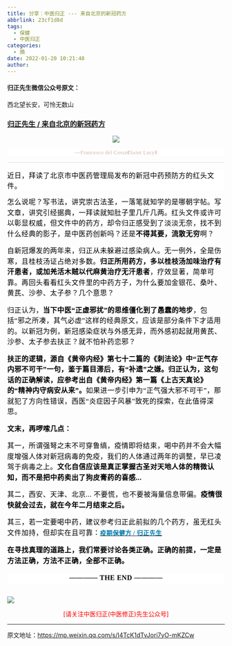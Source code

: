 ```yaml
---
title: 分享：中医归正 --- 来自北京的新冠药方
abbrlink: 23cf1d8d
tags:
  - 保健
  - 中医归正
categories:
  - 摘
date: 2022-01-20 10:21:48
author:
---
```


#### 归正先生微信公众号原文：

西北望长安，可怜无数山

<!-- more -->

###  [归正先生 / 来自北京的新冠药方](https://mp.weixin.qq.com/s/I4TcK1dTvJori7yO-mKZCw "跳转至原文")



<div class="rich_media_content ">
                    <p style="text-align: center;"><img class="rich_pages wxw-img" data-galleryid="" data-ratio="0.6666666666666666" data-s="300,640" data-type="jpeg" data-w="1200" style="height: auto !important;" src="https://tvax4.sinaimg.cn/large/8bf740e1gy1gyjxfoxj1mj20u00k01cc.jpg"  /></p><p style="margin-bottom: 10px;outline: 0px;max-width: 100%;font-family: -apple-system, BlinkMacSystemFont, &quot;Helvetica Neue&quot;, &quot;PingFang SC&quot;, &quot;Hiragino Sans GB&quot;, &quot;Microsoft YaHei UI&quot;, &quot;Microsoft YaHei&quot;, Arial, sans-serif;letter-spacing: 0.544px;white-space: normal;background-color: rgb(255, 255, 255);text-align: center;line-height: normal;box-sizing: border-box !important;overflow-wrap: break-word !important;"><span style="outline: 0px;max-width: 100%;color: rgb(215, 171, 169);font-family: 仿宋;font-size: 12px;box-sizing: border-box !important;overflow-wrap: break-word !important;">---Francesco del Cossa</span><span style="outline: 0px;max-width: 100%;color: rgb(215, 171, 169);font-family: 仿宋;font-size: 12px;box-sizing: border-box !important;overflow-wrap: break-word !important;">《Saint Lucy</span><span style="outline: 0px;max-width: 100%;color: rgb(215, 171, 169);font-family: 仿宋;font-size: 12px;box-sizing: border-box !important;overflow-wrap: break-word !important;">》</span><br style="outline: 0px;max-width: 100%;box-sizing: border-box !important;overflow-wrap: break-word !important;"  /></p><hr style="outline: 0px;max-width: 100%;font-family: -apple-system, BlinkMacSystemFont, &quot;Helvetica Neue&quot;, &quot;PingFang SC&quot;, &quot;Hiragino Sans GB&quot;, &quot;Microsoft YaHei UI&quot;, &quot;Microsoft YaHei&quot;, Arial, sans-serif;letter-spacing: 0.544px;white-space: normal;background-color: rgb(255, 255, 255);border-style: solid;border-right-width: 0px;border-bottom-width: 0px;border-left-width: 0px;border-color: rgba(0, 0, 0, 0.1);transform-origin: 0px 0px;transform: scale(1, 0.5);box-sizing: border-box !important;overflow-wrap: break-word !important;"  /><p style="margin: 15px 0cm;outline: 0px;max-width: 100%;font-family: -apple-system, BlinkMacSystemFont, &quot;Helvetica Neue&quot;, &quot;PingFang SC&quot;, &quot;Hiragino Sans GB&quot;, &quot;Microsoft YaHei UI&quot;, &quot;Microsoft YaHei&quot;, Arial, sans-serif;letter-spacing: 0.544px;white-space: normal;background-color: rgb(255, 255, 255);box-sizing: border-box !important;overflow-wrap: break-word !important;"><span style="color: rgb(0, 0, 0);font-family: 仿宋;font-size: 16px;letter-spacing: 0.544px;">近日，拜读了北京市中医药管理局发布的新冠中药预防方的红头文件。</span><span style="color: rgb(0, 0, 0);font-family: 仿宋;font-size: 16px;letter-spacing: 0.544px;"></span></p><p style="line-height: 1.75em;margin-bottom: 15px;"><span style="background-color: rgb(255, 255, 255);color: rgb(0, 0, 0);font-family: 仿宋;font-size: 16px;letter-spacing: 0.544px;">怎么说呢？写书法，讲究崇古法圣，一落笔就知学的是哪朝字帖。写文章，讲究引经据典，一拜读就知肚子里几斤几两。<span style="font-family: 仿宋;letter-spacing: 0.544px;background-color: rgb(255, 255, 255);">红头文件或许可以彰显权威，但文件中的药方，却令归正感受到了淡淡无奈，找不到什么经典的影子，是中医药创新吗？还是</span><strong>不得其要，流散无穷</strong>啊？</span></p><p style="line-height: 1.75em;margin-bottom: 15px;"><span style="color: rgb(0, 0, 0);font-family: 仿宋;font-size: 16px;letter-spacing: 0.544px;background-color: rgb(255, 255, 255);">自新冠爆发的两年来，归正从未躲避过感染病人。无一例外，全是伤寒，且</span><span style="background-color: rgb(255, 255, 255);color: rgb(0, 0, 0);font-family: 仿宋;font-size: 16px;letter-spacing: 0.544px;">桂枝汤证占绝对多数。<strong>归正所用药方，多以桂枝汤加味治疗有汗患者，或加羌活木贼以代麻黄治疗无汗患者</strong>，疗效显著，简单可靠。再回头看看红头文件里的中药方子，为什么要加金银花、桑叶、黄芪、沙参、太子参？几个意思？</span></p><p style="line-height: 1.75em;margin-bottom: 15px;"><span style="color: rgb(0, 0, 0);font-family: 仿宋;font-size: 16px;letter-spacing: 0.544px;background-color: rgb(255, 255, 255);">归正认为，<strong>当下中医“正虚邪扰”的思维僵化到了愚蠢的地步</strong>，包括“邪之所凑，其气必虚”这样的经典原文，应该是部分条件下才适用的。以新冠为例，新冠感染症状与外感无异，而外感初起就用黄芪、沙参、太子参去扶正？就不怕补药恋邪？</span></p><p style="line-height: 1.75em;margin-bottom: 15px;"><strong><span style="color: rgb(0, 0, 0);font-family: 仿宋;font-size: 16px;letter-spacing: 0.544px;background-color: rgb(255, 255, 255);">扶正的逻辑，源<span style="font-family: 仿宋;letter-spacing: 0.544px;background-color: rgb(255, 255, 255);">自《黄帝内经》第七十二篇的《刺法论》</span>中“正气存内邪不可干”一句，鉴于篇目滞后，</span><span style="background-color: rgb(255, 255, 255);color: rgb(0, 0, 0);font-family: 仿宋;font-size: 16px;letter-spacing: 0.544px;">有“补遗”之嫌。归正认为，这句话的正确解读，应参考出自《黄帝内经》第一篇《上古天真论》的“精神内守病安从来”。</span></strong><span style="background-color: rgb(255, 255, 255);color: rgb(0, 0, 0);font-family: 仿宋;font-size: 16px;letter-spacing: 0.544px;">如果进一步引申为“正气强大邪不可干”，那就犯了方向性错误，西医“炎症因子风暴”致死的探索，在此值得深思。</span></p><p style="line-height: 1.75em;margin-bottom: 15px;"><strong><span style="background-color: rgb(255, 255, 255);color: rgb(0, 0, 0);font-family: 仿宋;font-size: 16px;letter-spacing: 0.544px;">文末，再啰嗦几点：</span></strong><span style="background-color: rgb(255, 255, 255);color: rgb(0, 0, 0);font-family: 仿宋;font-size: 16px;letter-spacing: 0.544px;"><br  /></span></p><p style="line-height: 1.75em;margin-bottom: 15px;"><span style="background-color: rgb(255, 255, 255);color: rgb(0, 0, 0);font-family: 仿宋;font-size: 16px;letter-spacing: 0.544px;">其一，所谓强弩之末不可穿鲁缟，疫情即将结束，喝中药并不会大幅度增强人体对新冠病毒的免疫，我们的人体通过两年的调整，早已凌驾于病毒之上。<strong>文化自信应该是真正掌握古圣对天地人体的精微认知，而不是把中药卖出了狗皮膏药的喜感...</strong><br  /></span></p><p style="line-height: 1.75em;margin-bottom: 15px;"><span style="background-color: rgb(255, 255, 255);color: rgb(0, 0, 0);font-family: 仿宋;font-size: 16px;letter-spacing: 0.544px;">其二，西安、天津、北京... 不要慌，也不要被海量信息带偏。<strong>疫情很快就会过去，就在今年二月结束之后。</strong></span></p><section style="line-height: 1.75em;margin-bottom: 15px;"><span style="background-color: rgb(255, 255, 255);color: rgb(0, 0, 0);font-family: 仿宋;font-size: 16px;letter-spacing: 0.544px;">其三，若一定要喝中药，建议参考归正此前拟的几个药方，虽无红头文件加持，但却实在且可靠：</span><a target="_blank" href="http://mp.weixin.qq.com/s?__biz=MzI5NzQzMzY5NQ==&amp;mid=2247484291&amp;idx=1&amp;sn=66d675aef972fa93556834533d468fc8&amp;chksm=ecb46cb3dbc3e5a587adaf271c3e56ee6b00e7f0803323a78d30f3f8921b3ad56b43b5f07d69&amp;scene=21#wechat_redirect" textvalue="疫期保健方 / 归正先生" linktype="text" imgurl="" imgdata="null" data-itemshowtype="0" tab="innerlink" style="font-family: -apple-system, BlinkMacSystemFont, &quot;Helvetica Neue&quot;, &quot;PingFang SC&quot;, &quot;Hiragino Sans GB&quot;, &quot;Microsoft YaHei UI&quot;, &quot;Microsoft YaHei&quot;, Arial, sans-serif;letter-spacing: 0.544px;text-decoration: underline;" data-linktype="2"><span style="color: rgb(0, 122, 170);"><strong style="outline: 0px;max-width: 100%;box-sizing: border-box !important;overflow-wrap: break-word !important;"><span style="outline: 0px;max-width: 100%;font-family: 仿宋;font-size: 14px;text-align: center;box-sizing: border-box !important;overflow-wrap: break-word !important;">疫期保健方 / 归正先生</span></strong></span></a></section><section style="line-height: 1.75em;margin-bottom: 15px;margin-top: 15px;"><strong><span style="background-color: rgb(255, 255, 255);color: rgb(0, 0, 0);font-family: 仿宋;font-size: 16px;letter-spacing: 0.544px;">在寻找真理的道路上，我们常要讨论各类正确。正确的前提，一定是方法正确，方法不正确，全部不正确。</span></strong>
					<p style="margin: 15px 0cm;outline: 0px;max-width: 100%;font-family: -apple-system, BlinkMacSystemFont, &quot;Helvetica Neue&quot;, &quot;PingFang SC&quot;, &quot;Hiragino Sans GB&quot;, &quot;Microsoft YaHei UI&quot;, &quot;Microsoft YaHei&quot;, Arial, sans-serif;letter-spacing: 0.544px;white-space: normal;background-color: rgb(255, 255, 255);text-align: center;box-sizing: border-box !important;overflow-wrap: break-word !important;"><strong style="outline: 0px;max-width: 100%;box-sizing: border-box !important;overflow-wrap: break-word !important;"><span style="outline: 0px;max-width: 100%;color: rgb(0, 0, 0);font-family: 仿宋;font-size: 16px;box-sizing: border-box !important;overflow-wrap: break-word !important;">———— THE&nbsp;END ————</span></strong></p>
					<p style="margin-top: 5px;margin-bottom: 5px;outline: 0px;max-width: 100%;font-family: -apple-system, BlinkMacSystemFont, &quot;Helvetica Neue&quot;, &quot;PingFang SC&quot;, &quot;Hiragino Sans GB&quot;, &quot;Microsoft YaHei UI&quot;, &quot;Microsoft YaHei&quot;, Arial, sans-serif;letter-spacing: 0.544px;white-space: normal;font-size: 16px;color: rgb(62, 62, 62);text-align: center;background-color: rgb(255, 255, 255);line-height: normal;box-sizing: border-box !important;overflow-wrap: break-word !important;"><strong style="outline: 0px;max-width: 100%;box-sizing: border-box !important;overflow-wrap: break-word !important;"></strong><img class="rich_pages wxw-img" data-backh="289" data-backw="578" data-fileid="100001040" data-ratio="0.50078125" data-s="300,640" data-src="https://mmbiz.qpic.cn/mmbiz_png/zjaJCl7DLpVKRC65ufmbGmuW2lHdBt8icKFOokwHAzd5D6xDM99b8ia0dpnR1FQzd8V0tIIcy5FARc5VjdZVhmUA/640?wx_fmt=png" data-type="png" data-w="1280" style="outline: 0px;color: rgb(51, 51, 51);font-family: mp-quote, -apple-system-font, BlinkMacSystemFont, &quot;Helvetica Neue&quot;, &quot;PingFang SC&quot;, &quot;Hiragino Sans GB&quot;, &quot;Microsoft YaHei UI&quot;, &quot;Microsoft YaHei&quot;, Arial, sans-serif;font-size: 17px;box-sizing: border-box !important;overflow-wrap: break-word !important;width: 578px !important;visibility: visible !important;height: auto !important;"  /></p></section>
					<img style="clear: both; display: block; margin:auto;" src="http://wx1.sinaimg.cn/mw690/8bf740e1gy1fgqt1hfuomj20hs0bzmyp.jpg" /><p style="text-align: center; color: red">[请关注中医归正(中医修正)先生公众号]</p><hr />
                </div>



原文地址：https://mp.weixin.qq.com/s/I4TcK1dTvJori7yO-mKZCw


